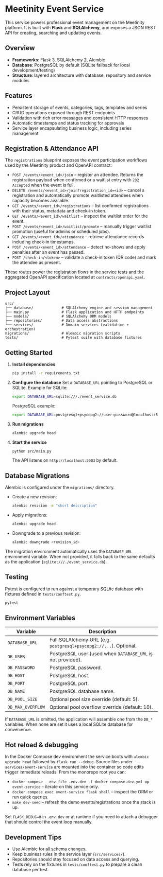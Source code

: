 # Meetinity Event Service

This service powers professional event management on the Meetinity platform. It is built with **Flask** and **SQLAlchemy**, and exposes a JSON REST API for creating, searching and updating events.

## Overview

- **Frameworks**: Flask 3, SQLAlchemy 2, Alembic
- **Database**: PostgreSQL by default (SQLite fallback for local development/testing)
- **Structure**: layered architecture with database, repository and service modules

## Features

- Persistent storage of events, categories, tags, templates and series
- CRUD operations exposed through REST endpoints
- Validation with rich error messages and consistent HTTP responses
- Automatic timestamps and status tracking for approvals
- Service layer encapsulating business logic, including series management

## Registration & Attendance API

The `registrations` blueprint exposes the event participation workflows used by the
Meetinity product and OpenAPI contract:

- `POST /events/<event_id>/join` &ndash; register an attendee. Returns the registration
  payload when confirmed or a waitlist entry with `202 Accepted` when the event is full.
- `DELETE /events/<event_id>/join?registration_id=<id>` &ndash; cancel a registration and
  automatically promote waitlisted attendees when capacity becomes available.
- `GET /events/<event_id>/registrations` &ndash; list confirmed registrations with their
  status, metadata and check-in token.
- `GET /events/<event_id>/waitlist` &ndash; inspect the waitlist order for the event.
- `POST /events/<event_id>/waitlist/promote` &ndash; manually trigger waitlist promotion
  (useful for admins or scheduled jobs).
- `GET /events/<event_id>/attendance` &ndash; retrieve attendance records including
  check-in timestamps.
- `POST /events/<event_id>/attendance` &ndash; detect no-shows and apply penalties after
  an event has passed.
- `POST /check-in/<token>` &ndash; validate a check-in token (QR code) and mark the
  attendee as present.

These routes power the registration flows in the service tests and the aggregated
OpenAPI specification located at `contracts/openapi.yaml`.

## Project Layout

```
src/
├── database/             # SQLAlchemy engine and session management
├── main.py               # Flask application and HTTP endpoints
├── models/               # SQLAlchemy ORM models
├── repositories/         # Data access abstractions
└── services/             # Domain services (validation + orchestration)
migrations/               # Alembic migration scripts
tests/                    # Pytest suite with database fixtures
```

## Getting Started

1. **Install dependencies**
   ```bash
   pip install -r requirements.txt
   ```

2. **Configure the database**
   Set a `DATABASE_URL` pointing to PostgreSQL or SQLite. Example for SQLite:
   ```bash
   export DATABASE_URL=sqlite:///./event_service.db
   ```
   PostgreSQL example:
   ```bash
   export DATABASE_URL=postgresql+psycopg2://user:password@localhost:5432/meetinity_events
   ```

3. **Run migrations**
   ```bash
   alembic upgrade head
   ```

4. **Start the service**
   ```bash
   python src/main.py
   ```
   The API listens on `http://localhost:5003` by default.

## Database Migrations

Alembic is configured under the `migrations/` directory.

- Create a new revision:
  ```bash
  alembic revision -m "short description"
  ```
- Apply migrations:
  ```bash
  alembic upgrade head
  ```
- Downgrade to a previous revision:
  ```bash
  alembic downgrade <revision_id>
  ```

The migration environment automatically uses the `DATABASE_URL` environment variable. When not provided, it falls back to the same defaults as the application (`sqlite:///./event_service.db`).

## Testing

Pytest is configured to run against a temporary SQLite database with fixtures defined in `tests/conftest.py`.

```bash
pytest
```

## Environment Variables

| Variable       | Description                                                      |
|----------------|------------------------------------------------------------------|
| `DATABASE_URL` | Full SQLAlchemy URL (e.g. `postgresql+psycopg2://...`). Optional. |
| `DB_USER`      | PostgreSQL user (used when `DATABASE_URL` is not provided).       |
| `DB_PASSWORD`  | PostgreSQL password.                                              |
| `DB_HOST`      | PostgreSQL host.                                                  |
| `DB_PORT`      | PostgreSQL port.                                                  |
| `DB_NAME`      | PostgreSQL database name.                                         |
| `DB_POOL_SIZE` | Optional pool size override (default: 5).                         |
| `DB_MAX_OVERFLOW` | Optional pool overflow override (default: 10).                 |

If `DATABASE_URL` is omitted, the application will assemble one from the `DB_*` variables. When none are set it uses a local SQLite database for convenience.

## Hot reload & debugging

In the Docker Compose dev environment the service boots with `alembic upgrade head` followed by `flask run --debug`. Source files under `services/event-service` are mounted into the container so code edits trigger immediate reloads. From the monorepo root you can:

- `docker compose --env-file .env.dev -f docker-compose.dev.yml up event-service` – iterate on this service only.
- `docker compose exec event-service flask shell` – inspect the ORM or run quick queries.
- `make dev-seed` – refresh the demo events/registrations once the stack is up.

Set `FLASK_DEBUG=0` in `.env.dev` or at runtime if you need to attach a debugger that should control the event loop manually.

## Development Tips

- Use Alembic for all schema changes.
- Keep business rules in the service layer (`src/services/`).
- Repositories should stay focused on data access and querying.
- Tests rely on the fixtures in `tests/conftest.py` to prepare a clean database per test.
